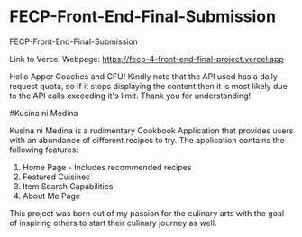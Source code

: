 # FECP-Front-End-Final-Submission
FECP-Front-End-Final-Submission

Link to Vercel Webpage: https://fecp-4-front-end-final-project.vercel.app

Hello Apper Coaches and GFU! Kindly note that the API used has a daily request quota, so if it stops displaying the content then it is most likely due to the API calls exceeding it's limit. Thank you for understanding!

#Kusina ni Medina

Kusina ni Medina is a rudimentary Cookbook Application that provides users with an abundance of different recipes to try. The application contains the following features:
1. Home Page - Includes recommended recipes
2. Featured Cuisines
3. Item Search Capabilities
4. About Me Page

This project was born out of my passion for the culinary arts with the goal of inspiring others to start their culinary journey as well.
